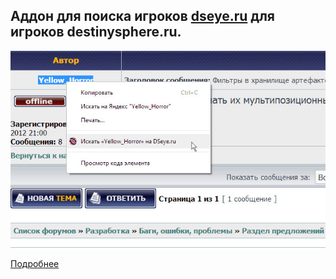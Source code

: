 Аддон для поиска игроков [dseye.ru](https://dseye.ru) для игроков destinysphere.ru.
---
![img.png](img.png)

[Подробнее](https://dseye.ru/services/addon.html)

